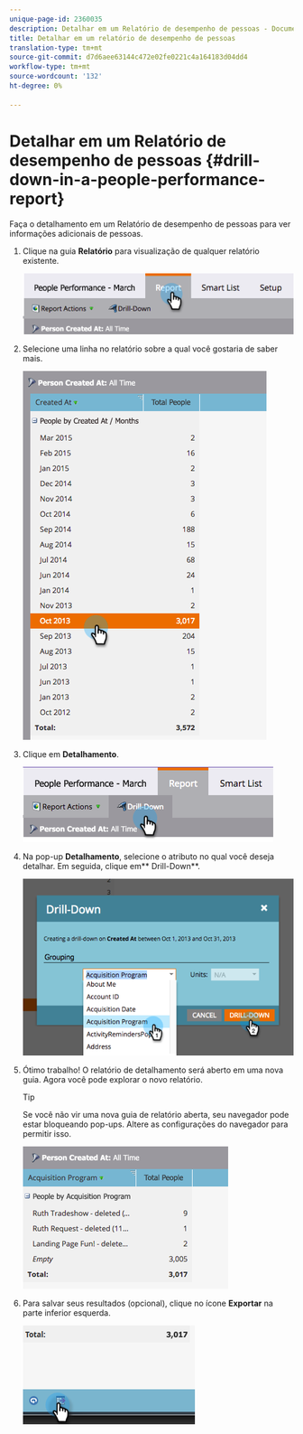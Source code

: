 ```yaml
---
unique-page-id: 2360035
description: Detalhar em um Relatório de desempenho de pessoas - Documentos do Marketing - Documentação do produto
title: Detalhar em um relatório de desempenho de pessoas
translation-type: tm+mt
source-git-commit: d7d6aee63144c472e02fe0221c4a164183d04dd4
workflow-type: tm+mt
source-wordcount: '132'
ht-degree: 0%

---
```



# Detalhar em um Relatório de desempenho de pessoas {#drill-down-in-a-people-performance-report}

Faça o detalhamento em um Relatório de desempenho de pessoas para ver informações adicionais de pessoas.

1. Clique na guia **Relatório** para visualização de qualquer relatório existente.

   ![](assets/one.png)

1. Selecione uma linha no relatório sobre a qual você gostaria de saber mais.

   ![](assets/two.png)

1. Clique em **Detalhamento**.

   ![](assets/three.png)

1. Na pop-up **Detalhamento**, selecione o atributo no qual você deseja detalhar. Em seguida, clique em** Drill-Down**.

   ![](assets/four.png)

1. Ótimo trabalho! O relatório de detalhamento será aberto em uma nova guia. Agora você pode explorar o novo relatório.

   >[!TIP]
   >
   >Se você não vir uma nova guia de relatório aberta, seu navegador pode estar bloqueando pop-ups. Altere as configurações do navegador para permitir isso.

   ![](assets/five.png)

1. Para salvar seus resultados (opcional), clique no ícone **Exportar** na parte inferior esquerda.

   ![](assets/six.png)

